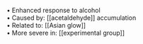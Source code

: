 • Enhanced response to alcohol  
• Caused by: [[acetaldehyde]] accumulation  
• Related to: [[Asian glow]]  
• More severe in: [[experimental group]]